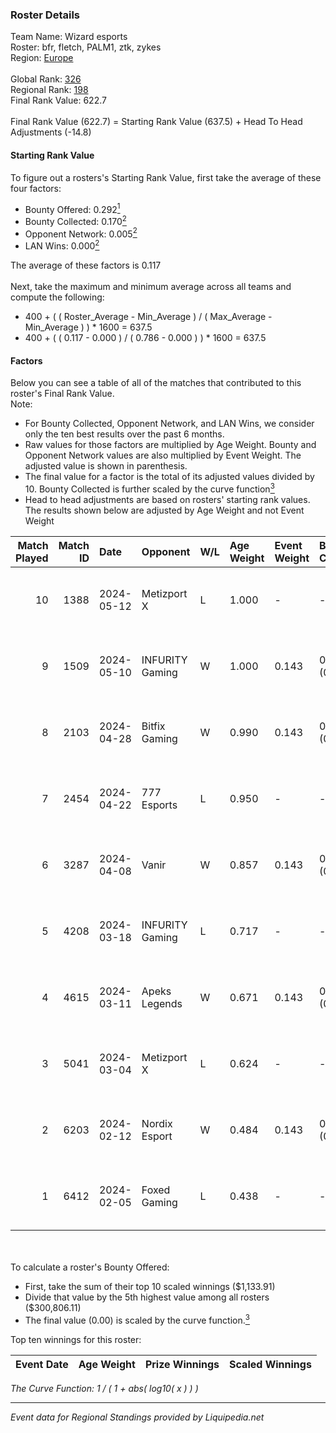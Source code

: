 ### Roster Details<br />
Team Name: Wizard esports<br />
Roster: bfr, fletch, PALM1, ztk, zykes<br />
Region: [Europe]( ../standings_europe.md)<br />
<br />
Global Rank: [326](../standings_global.md)<br />
Regional Rank: [198]( ../standings_europe.md)<br />
Final Rank Value:  622.7<br />
<br />
Final Rank Value (622.7) = Starting Rank Value (637.5) + Head To Head Adjustments (-14.8)<br />

#### Starting Rank Value<br />
To figure out a rosters's Starting Rank Value, first take the average of these four factors:<br />
- Bounty Offered: 0.292[<sup>1</sup>](#table2)
- Bounty Collected: 0.170[<sup>2</sup>](#table1)
- Opponent Network: 0.005[<sup>2</sup>](#table1)
- LAN Wins: 0.000[<sup>2</sup>](#table1)

The average of these factors is 0.117<br />
<br />
Next, take the maximum and minimum average across all teams and compute the following:<br />
- 400 + ( ( Roster_Average - Min_Average ) / ( Max_Average - Min_Average ) ) * 1600 = 637.5
- 400 + ( ( 0.117 - 0.000 ) / ( 0.786 - 0.000 ) ) * 1600 = 637.5


#### Factors<br />
Below you can see a table of all of the matches that contributed to this roster's Final Rank Value.<br />
Note:<br />

- For Bounty Collected, Opponent Network, and LAN Wins, we consider only the ten best results over the past 6 months.
- Raw values for those factors are multiplied by Age Weight. Bounty and Opponent Network values are also multiplied by Event Weight. The adjusted value is shown in parenthesis.
- The final value for a factor is the total of its adjusted values divided by 10. Bounty Collected is further scaled by the curve function[<sup>3</sup>](#curveFunction)
- Head to head adjustments are based on rosters' starting rank values. The results shown below are adjusted by Age Weight and not Event Weight
<span id="table1"></span><br />


| Match Played | Match ID | Date       | Opponent        | W/L | Age Weight | Event Weight | Bounty Collected | Opponent Network | LAN Wins  | H2H Adj. | Roster                         |
| -: | -: | :- | :- | :- | :- | :- | :- | :- | :- | -: | :- |
|           10 |     1388 | 2024-05-12 | Metizport X     | L   | 1.000      | -            | -                | -                | -         |   -12.09 | bfr, fletch, PALM1, ztk, zykes |
|            9 |     1509 | 2024-05-10 | INFURITY Gaming | W   | 1.000      | 0.143        | 0.000 (0.000)    | 0.180 (0.026)    | 0 (0.000) |    12.45 | bfr, fletch, PALM1, ztk, zykes |
|            8 |     2103 | 2024-04-28 | Bitfix Gaming   | W   | 0.990      | 0.143        | 0.000 (0.000)    | 0.020 (0.003)    | 0 (0.000) |     6.10 | bfr, fletch, PALM1, ztk, zykes |
|            7 |     2454 | 2024-04-22 | 777 Esports     | L   | 0.950      | -            | -                | -                | -         |    -9.65 | bfr, fletch, PALM1, ztk, zykes |
|            6 |     3287 | 2024-04-08 | Vanir           | W   | 0.857      | 0.143        | 0.000 (0.000)    | 0.052 (0.006)    | 0 (0.000) |     7.89 | bfr, fletch, PALM1, ztk, zykes |
|            5 |     4208 | 2024-03-18 | INFURITY Gaming | L   | 0.717      | -            | -                | -                | -         |   -14.50 | bfr, fletch, PALM1, ztk, zykes |
|            4 |     4615 | 2024-03-11 | Apeks Legends   | W   | 0.671      | 0.143        | 0.000 (0.000)    | 0.037 (0.004)    | 0 (0.000) |     4.51 | bfr, fletch, PALM1, ztk, zykes |
|            3 |     5041 | 2024-03-04 | Metizport X     | L   | 0.624      | -            | -                | -                | -         |    -7.96 | bfr, fletch, PALM1, ztk, zykes |
|            2 |     6203 | 2024-02-12 | Nordix Esport   | W   | 0.484      | 0.143        | 0.002 (0.000)    | 0.106 (0.007)    | 0 (0.000) |     7.95 | bfr, fletch, PALM1, ztk, zykes |
|            1 |     6412 | 2024-02-05 | Foxed Gaming    | L   | 0.438      | -            | -                | -                | -         |    -9.50 | bfr, fletch, PALM1, ztk, zykes |

<br />
<span id="table2"></span><br />
To calculate a roster's Bounty Offered:<br />

- First, take the sum of their top 10 scaled winnings ($1,133.91)
- Divide that value by the 5th highest value among all rosters ($300,806.11)
- The final value (0.00) is scaled by the curve function.[<sup>3</sup>](#curveFunction)

Top ten winnings for this roster:<br />

| Event Date | Age Weight | Prize Winnings | Scaled Winnings |
| :- | -: | :- | :- |


<span id="curveFunction"></span>_The Curve Function: 1 / ( 1 + abs( log10( x ) ) )_<br />

---
_Event data for Regional Standings provided by Liquipedia.net_<br />
